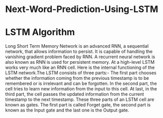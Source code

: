 # Next-Word-Prediction-Using-LSTM

# LSTM Algorithm
Long Short Term Memory Network is an advanced RNN, a sequential network, that allows information to persist. It is capable of handling the vanishing gradient problem faced by RNN. A recurrent neural network is also known as RNN is used for persistent memory.
At a high-level LSTM works very much like an RNN cell. Here is the internal functioning of the LSTM network.The LSTM  consists of three parts:-
The first part chooses whether the information coming from the previous timestamp is to be remembered or is irrelevant and can be forgotten. In the second part, the cell tries to learn new information from the input to this cell. At last, in the third part, the cell passes the updated information from the current timestamp to the next timestamp.
These three parts of an LSTM cell are known as gates. The first part is called Forget gate, the second part is known as the Input gate and the last one is the Output gate.

